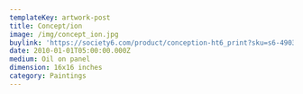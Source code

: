 ```yaml
---
templateKey: artwork-post
title: Concept/ion
image: /img/concept_ion.jpg
buylink: 'https://society6.com/product/conception-ht6_print?sku=s6-490341p4a1v45'
date: 2010-01-01T05:00:00.000Z
medium: Oil on panel
dimension: 16x16 inches
category: Paintings
---
```


